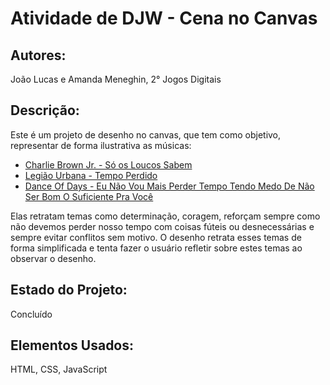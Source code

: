 # Atividade de DJW - Cena no Canvas

## Autores:
João Lucas e Amanda Meneghin, 2° Jogos Digitais

## Descrição:
Este é um projeto de desenho no canvas, que tem como objetivo, representar de forma ilustrativa as músicas:
- [Charlie Brown Jr. - Só os Loucos Sabem](https://www.youtube.com/watch?v=JRJj4z-prvM)
- [Legião Urbana - Tempo Perdido](https://www.youtube.com/watch?v=2hr7Uqu6G80)
- [Dance Of Days - Eu Não Vou Mais Perder Tempo Tendo Medo De Não Ser Bom O Suficiente Pra Você](https://www.youtube.com/watch?v=wD1xSPx3U-c)

Elas retratam temas como determinação, coragem, reforçam sempre como não devemos perder nosso tempo
com coisas fúteis ou desnecessárias e sempre evitar conflitos sem motivo.
O desenho retrata esses temas de forma simplificada e tenta fazer o usuário refletir sobre estes temas ao observar o desenho.

## Estado do Projeto:
Concluído

## Elementos Usados:
HTML, CSS, JavaScript




